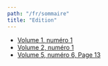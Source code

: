 ```yaml
---
path: "/fr/sommaire"
title: "Edition"
---
```


* [Volume 1, numéro 1](/RdCv1n1-fr)
* [Volume 2, numéro 1](/RdCv2n1-fr)
* [Volume 5, numéro 6, Page 13](/RdCv5n6p13-fr)